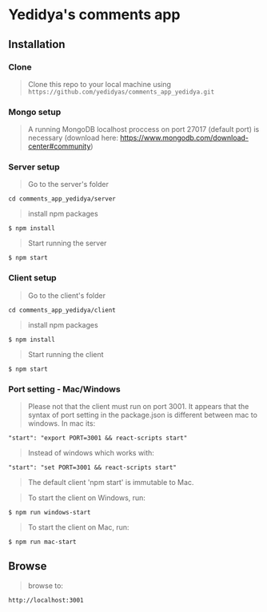 # Yedidya's comments app
## Installation

### Clone

> Clone this repo to your local machine using `https://github.com/yedidyas/comments_app_yedidya.git`

### Mongo setup
> A running MongoDB localhost proccess on port 27017 (default port) is necessary (download here: https://www.mongodb.com/download-center#community)

### Server setup
> Go to the server's folder
```shell
cd comments_app_yedidya/server
```
> install npm packages

```shell
$ npm install
```

> Start running the server
```shell
$ npm start
```

### Client setup
> Go to the client's folder
```shell
cd comments_app_yedidya/client
```
> install npm packages

```shell
$ npm install
```

> Start running the client
```shell
$ npm start
```
### Port setting - Mac/Windows

> Please not that the client must run on port 3001. 
> It appears that the syntax of port setting in the package.json is different between mac to windows.
> In mac its:
```shell
"start": "export PORT=3001 && react-scripts start"
```
> Instead of windows which works with:
```shell
"start": "set PORT=3001 && react-scripts start"
```
> The default client 'npm start' is immutable to Mac.

> To start the client on Windows, run:
```shell
$ npm run windows-start
```
> To start the client on Mac, run:
```shell
$ npm run mac-start
```

## Browse

> browse to:

```shell
http://localhost:3001
```



